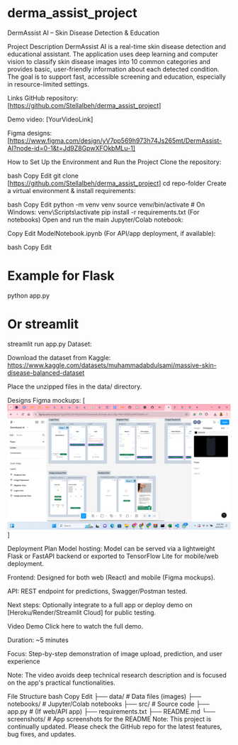 # derma_assist_project

DermAssist AI – Skin Disease Detection & Education



Project Description
DermAssist AI is a real-time skin disease detection and educational assistant. The application uses deep learning and computer vision to classify skin disease images into 10 common categories and provides basic, user-friendly information about each detected condition. The goal is to support fast, accessible screening and education, especially in resource-limited settings.

Links
GitHub repository: [https://github.com/StellaIbeh/derma_assist_project]

Demo video: [YourVideoLink]

Figma designs: [https://www.figma.com/design/yV7pp569h973h74Js265mt/DermAssist-AI?node-id=0-1&t=Jd9Z8GpwXFOkbMLu-1]

How to Set Up the Environment and Run the Project
Clone the repository:

bash
Copy
Edit
git clone [https://github.com/StellaIbeh/derma_assist_project]
cd repo-folder
Create a virtual environment & install requirements:

bash
Copy
Edit
python -m venv venv
source venv/bin/activate  # On Windows: venv\Scripts\activate
pip install -r requirements.txt
(For notebooks)
Open and run the main Jupyter/Colab notebook:

Copy
Edit
ModelNotebook.ipynb
(For API/app deployment, if available):

bash
Copy
Edit
# Example for Flask
python app.py
# Or streamlit
streamlit run app.py
Dataset:

Download the dataset from Kaggle:
https://www.kaggle.com/datasets/muhammadabdulsami/massive-skin-disease-balanced-dataset

Place the unzipped files in the data/ directory.

Designs
Figma mockups:
[![alt text](image.png)]




Deployment Plan
Model hosting: Model can be served via a lightweight Flask or FastAPI backend or exported to TensorFlow Lite for mobile/web deployment.

Frontend: Designed for both web (React) and mobile (Figma mockups).

API: REST endpoint for predictions, Swagger/Postman tested.

Next steps: Optionally integrate to a full app or deploy demo on [Heroku/Render/Streamlit Cloud] for public testing.

Video Demo
Click here to watch the full demo.

Duration: ~5 minutes

Focus: Step-by-step demonstration of image upload, prediction, and user experience

Note: The video avoids deep technical research description and is focused on the app's practical functionalities.

File Structure
bash
Copy
Edit
├── data/                  # Data files (images)
├── notebooks/             # Jupyter/Colab notebooks
├── src/                   # Source code
├── app.py                 # (If web/API app)
├── requirements.txt
├── README.md
└── screenshots/           # App screenshots for the README
Note: This project is continually updated. Please check the GitHub repo for the latest features, bug fixes, and updates.